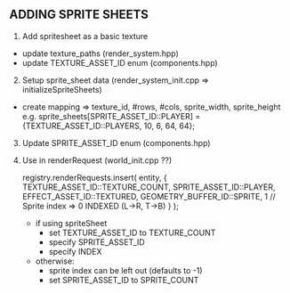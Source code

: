 
## ADDING SPRITE SHEETS
1. Add spritesheet as a basic texture
- update texture_paths (render_system.hpp)
- update TEXTURE_ASSET_ID enum (components.hpp)
2. Setup sprite_sheet data (render_system_init.cpp => initializeSpriteSheets)
- create mapping => texture_id, #rows, #cols, sprite_width, sprite_height
e.g. sprite_sheets[SPRITE_ASSET_ID::PLAYER] = {TEXTURE_ASSET_ID::PLAYERS, 10, 6, 64, 64};
3. Update SPRITE_ASSET_ID enum (components.hpp)
4. Use in renderRequest (world_init.cpp ??)

	registry.renderRequests.insert(
		entity,
		{
			TEXTURE_ASSET_ID::TEXTURE_COUNT,
			SPRITE_ASSET_ID::PLAYER,
			EFFECT_ASSET_ID::TEXTURED,
			GEOMETRY_BUFFER_ID::SPRITE,
			1 // Sprite index  => 0 INDEXED (L->R, T->B)
		}
	);
    - if using spriteSheet
        - set TEXTURE_ASSET_ID to TEXTURE_COUNT
        - specify SPRITE_ASSET_ID
        - specify INDEX
    - otherwise:
        - sprite index can be left out (defaults to -1)
        - set SPRITE_ASSET_ID to SPRITE_COUNT

